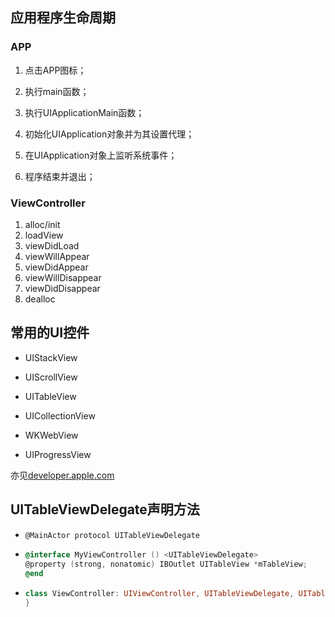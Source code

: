 ##  应用程序生命周期

### APP

1. 点击APP图标；

2. 执行main函数；

3. 执行UIApplicationMain函数；

4. 初始化UIApplication对象并为其设置代理；

5. 在UIApplication对象上监听系统事件；

6. 程序结束并退出；

### ViewController

1. alloc/init
2. loadView
3. viewDidLoad
4. viewWillAppear
5. viewDidAppear
6. viewWillDisappear
7. viewDidDisappear
8. dealloc

## 常用的UI控件

- UIStackView

- UIScrollView

- UITableView

- UICollectionView

- WKWebView

- UIProgressView

亦见[developer.apple.com](https://developer.apple.com/cn/documentation/uikit/views_and_controls/)

## UITableViewDelegate声明方法

- ```objective-c
  @MainActor protocol UITableViewDelegate
  ```

- ```objective-c
  @interface MyViewController () <UITableViewDelegate>
  @property (strong, nonatomic) IBOutlet UITableView *mTableView;
  @end
  ```

- ```swift
  class ViewController: UIViewController, UITableViewDelegate, UITableViewDataSource {
  }
  ```

